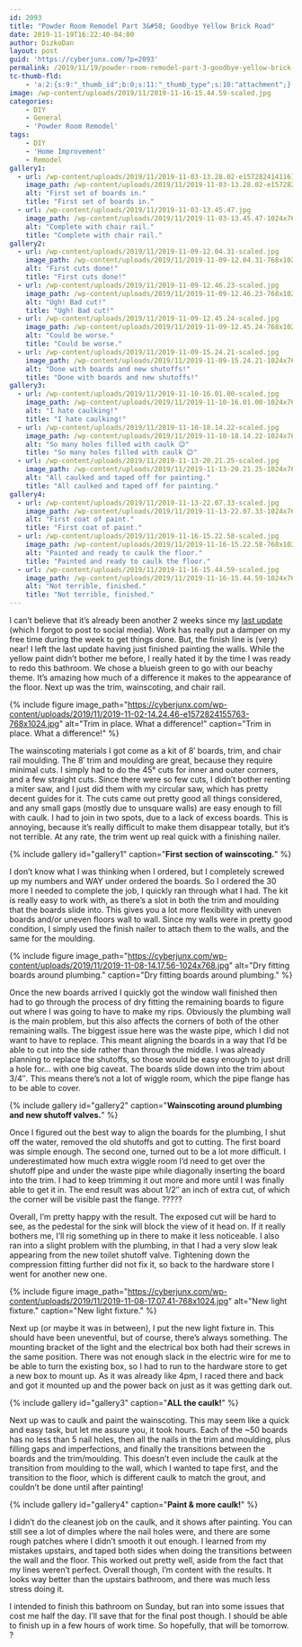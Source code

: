 ```yaml
---
id: 2093
title: "Powder Room Remodel Part 3&#58; Goodbye Yellow Brick Road"
date: 2019-11-19T16:22:40-04:00
author: DizkoDan
layout: post
guid: 'https://cyberjunx.com/?p=2093'
permalink: /2019/11/19/powder-room-remodel-part-3-goodbye-yellow-brick-road/
tc-thumb-fld:
    - 'a:2:{s:9:"_thumb_id";b:0;s:11:"_thumb_type";s:10:"attachment";}'
image: /wp-content/uploads/2019/11/2019-11-16-15.44.59-scaled.jpg
categories:
    - DIY
    - General
    - 'Powder Room Remodel'
tags:
    - DIY
    - 'Home Improvement'
    - Remodel
gallery1:
  - url: /wp-content/uploads/2019/11/2019-11-03-13.28.02-e1572824141161.jpg
    image_path: /wp-content/uploads/2019/11/2019-11-03-13.28.02-e1572824141161-768x1024.jpg
    alt: "First set of boards in."
    title: "First set of boards in."
  - url: /wp-content/uploads/2019/11/2019-11-03-13.45.47.jpg
    image_path: /wp-content/uploads/2019/11/2019-11-03-13.45.47-1024x768.jpg
    alt: "Complete with chair rail."
    title: "Complete with chair rail."
gallery2:
  - url: /wp-content/uploads/2019/11/2019-11-09-12.04.31-scaled.jpg
    image_path: /wp-content/uploads/2019/11/2019-11-09-12.04.31-768x1024.jpg
    alt: "First cuts done!"
    title: "First cuts done!"
  - url: /wp-content/uploads/2019/11/2019-11-09-12.46.23-scaled.jpg
    image_path: /wp-content/uploads/2019/11/2019-11-09-12.46.23-768x1024.jpg
    alt: "Ugh! Bad cut!"
    title: "Ugh! Bad cut!"
  - url: /wp-content/uploads/2019/11/2019-11-09-12.45.24-scaled.jpg
    image_path: /wp-content/uploads/2019/11/2019-11-09-12.45.24-768x1024.jpg
    alt: "Could be worse."
    title: "Could be worse."
  - url: /wp-content/uploads/2019/11/2019-11-09-15.24.21-scaled.jpg
    image_path: /wp-content/uploads/2019/11/2019-11-09-15.24.21-1024x768.jpg
    alt: "Done with boards and new shutoffs!"
    title: "Done with boards and new shutoffs!"
gallery3:
  - url: /wp-content/uploads/2019/11/2019-11-10-16.01.00-scaled.jpg
    image_path: /wp-content/uploads/2019/11/2019-11-10-16.01.00-1024x768.jpg
    alt: "I hate caulking!"
    title: "I hate caulking!"
  - url: /wp-content/uploads/2019/11/2019-11-10-18.14.22-scaled.jpg
    image_path: /wp-content/uploads/2019/11/2019-11-10-18.14.22-1024x768.jpg
    alt: "So many holes filled with caulk 😉"
    title: "So many holes filled with caulk 😉"
  - url: /wp-content/uploads/2019/11/2019-11-13-20.21.25-scaled.jpg
    image_path: /wp-content/uploads/2019/11/2019-11-13-20.21.25-1024x768.jpg
    alt: "All caulked and taped off for painting."
    title: "All caulked and taped off for painting."
gallery4:
  - url: /wp-content/uploads/2019/11/2019-11-13-22.07.33-scaled.jpg
    image_path: /wp-content/uploads/2019/11/2019-11-13-22.07.33-1024x768.jpg
    alt: "First coat of paint."
    title: "First coat of paint."
  - url: /wp-content/uploads/2019/11/2019-11-16-15.22.58-scaled.jpg
    image_path: /wp-content/uploads/2019/11/2019-11-16-15.22.58-768x1024.jpg
    alt: "Painted and ready to caulk the floor."
    title: "Painted and ready to caulk the floor."
  - url: /wp-content/uploads/2019/11/2019-11-16-15.44.59-scaled.jpg
    image_path: /wp-content/uploads/2019/11/2019-11-16-15.44.59-1024x768.jpg
    alt: "Not terrible, finished."
    title: "Not terrible, finished."
---
```


I can’t believe that it’s already been another 2 weeks since my [last update](https://cyberjunx.com/2019/11/03/powder-room-remodel-part-2-tiling-and-paint/) (which I forgot to post to social media). Work has really put a damper on my free time during the week to get things done. But, the finish line is (very) near! I left the last update having just finished painting the walls. While the yellow paint didn’t bother me before, I really hated it by the time I was ready to redo this bathroom. We chose a blueish green to go with our beachy theme. It’s amazing how much of a difference it makes to the appearance of the floor. Next up was the trim, wainscoting, and chair rail.

{% include figure image_path="https://cyberjunx.com/wp-content/uploads/2019/11/2019-11-02-14.24.46-e1572824155763-768x1024.jpg" alt="Trim in place. What a difference!" caption="Trim in place. What a difference!" %}

<!--more-->

The wainscoting materials I got come as a kit of 8′ boards, trim, and chair rail moulding. The 8′ trim and moulding are great, because they require minimal cuts. I simply had to do the 45° cuts for inner and outer corners, and a few straight cuts. Since there were so few cuts, I didn’t bother renting a miter saw, and I just did them with my circular saw, which has pretty decent guides for it. The cuts came out pretty good all things considered, and any small gaps (mostly due to unsquare walls) are easy enough to fill with caulk. I had to join in two spots, due to a lack of excess boards. This is annoying, because it’s really difficult to make them disappear totally, but it’s not terrible. At any rate, the trim went up real quick with a finishing nailer.

{% include gallery id="gallery1" caption="**First section of wainscoting.**" %}

I don’t know what I was thinking when I ordered, but I completely screwed up my numbers and WAY under ordered the boards. So I ordered the 30 more I needed to complete the job, I quickly ran through what I had. The kit is really easy to work with, as there’s a slot in both the trim and moulding that the boards slide into. This gives you a lot more flexibility with uneven boards and/or uneven floors wall to wall. Since my walls were in pretty good condition, I simply used the finish nailer to attach them to the walls, and the same for the moulding.

{% include figure image_path="https://cyberjunx.com/wp-content/uploads/2019/11/2019-11-08-14.17.56-1024x768.jpg" alt="Dry fitting boards around plumbing." caption="Dry fitting boards around plumbing." %}

Once the new boards arrived I quickly got the window wall finished then had to go through the process of dry fitting the remaining boards to figure out where I was going to have to make my rips. Obviously the plumbing wall is the main problem, but this also affects the corners of both of the other remaining walls. The biggest issue here was the waste pipe, which I did not want to have to replace. This meant aligning the boards in a way that I’d be able to cut into the side rather than through the middle. I was already planning to replace the shutoffs, so those would be easy enough to just drill a hole for… with one big caveat. The boards slide down into the trim about 3/4″. This means there’s not a lot of wiggle room, which the pipe flange has to be able to cover.

{% include gallery id="gallery2" caption="**Wainscoting around plumbing and new shutoff valves.**" %}

Once I figured out the best way to align the boards for the plumbing, I shut off the water, removed the old shutoffs and got to cutting. The first board was simple enough. The second one, turned out to be a lot more difficult. I underestimated how much extra wiggle room I’d need to get over the shutoff pipe and under the waste pipe while diagonally inserting the board into the trim. I had to keep trimming it out more and more until I was finally able to get it in. The end result was about 1/2″ an inch of extra cut, of which the corner will be visible past the flange. ?????

Overall, I’m pretty happy with the result. The exposed cut will be hard to see, as the pedestal for the sink will block the view of it head on. If it really bothers me, I’ll rig something up in there to make it less noticeable. I also ran into a slight problem with the plumbing, in that I had a very slow leak appearing from the new toilet shutoff valve. Tightening down the compression fitting further did not fix it, so back to the hardware store I went for another new one.

{% include figure image_path="https://cyberjunx.com/wp-content/uploads/2019/11/2019-11-08-17.07.41-768x1024.jpg" alt="New light fixture." caption="New light fixture." %}

Next up (or maybe it was in between), I put the new light fixture in. This should have been uneventful, but of course, there’s always something. The mounting bracket of the light and the electrical box both had their screws in the same position. There was not enough slack in the electric wire for me to be able to turn the existing box, so I had to run to the hardware store to get a new box to mount up. As it was already like 4pm, I raced there and back and got it mounted up and the power back on just as it was getting dark out.

{% include gallery id="gallery3" caption="**ALL the caulk!**" %}

Next up was to caulk and paint the wainscoting. This may seem like a quick and easy task, but let me assure you, it took hours. Each of the ~50 boards has no less than 5 nail holes, then all the nails in the trim and moulding, plus filling gaps and imperfections, and finally the transitions between the boards and the trim/moulding. This doesn’t even include the caulk at the transition from moulding to the wall, which I wanted to tape first, and the transition to the floor, which is different caulk to match the grout, and couldn’t be done until after painting!

{% include gallery id="gallery4" caption="**Paint &amp; more caulk!**" %}

I didn’t do the cleanest job on the caulk, and it shows after painting. You can still see a lot of dimples where the nail holes were, and there are some rough patches where I didn’t smooth it out enough. I learned from my mistakes upstairs, and taped both sides when doing the transitions between the wall and the floor. This worked out pretty well, aside from the fact that my lines weren’t perfect. Overall though, I’m content with the results. It looks way better than the upstairs bathroom, and there was much less stress doing it.

I intended to finish this bathroom on Sunday, but ran into some issues that cost me half the day. I’ll save that for the final post though. I should be able to finish up in a few hours of work time. So hopefully, that will be tomorrow. ?